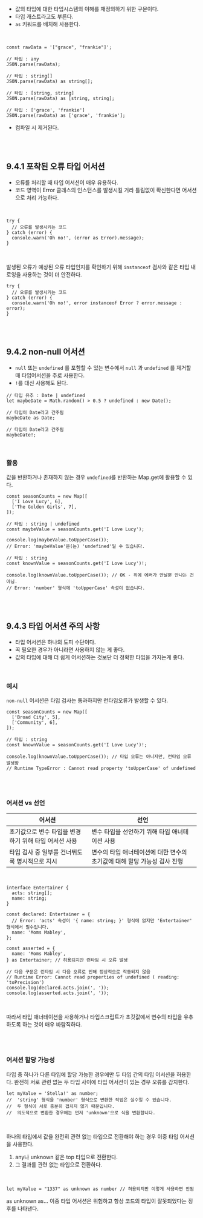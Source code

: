 - 값의 타입에 대한 타입시스템의 이해를 재정의하기 위한 구문이다.
- 타입 캐스트라고도 부른다.
- `as` 키워드를 배치해 사용한다.
<br>

```tsx
const rawData = '["grace", "frankie"]';

// 타입 : any
JSON.parse(rawData);

// 타입 : string[]
JSON.parse(rawData) as string[];

// 타입 : [string, string]
JSON.parse(rawData) as [string, string];

// 타입 : ['grace', 'frankie']
JSON.parse(rawData) as ['grace', 'frankie'];
```

- 컴파일 시 제거된다.

<br><br>

## 9.4.1 포착된 오류 타입 어서션

- 오류를 처리할 때 타입 어서션이 매우 유용하다.
- 코드 영역이 Error 클래스의 인스턴스를 발생시킬 거라 틀림없이 확신한다면 어서션으로 처리 가능하다.

<br>


```tsx
try {
  // 오류를 발생시키는 코드
} catch (error) {
  console.warn('Oh no!', (error as Error).message);
}
```
<br>


발생된 오류가 예상된 오류 타입인지를 확인하기 위해 `instanceof` 검사와 같은 타입 내로잉을 사용하는 것이 더 안전하다. 

```tsx
try {
  // 오류를 발생시키는 코드
} catch (error) {
  console.warn('Oh no!', error instanceof Error ? error.message : error);
}
```

<br><br>

## 9.4.2 non-null 어서션

- `null` 또는 `undefined` 를 포함할 수 있는 변수에서 `null` 과  `undefined` 를 제거할 때 타입어서션을 주로 사용한다.
- `!`를 대신 사용해도 된다.

```tsx
// 타입 유추 : Date | undefined
let maybeDate = Math.random() > 0.5 ? undefined : new Date();

// 타입이 Date라고 간주됨
maybeDate as Date;

// 타입이 Date라고 간주됨
maybeDate!;
```
<br>

### 활용

값을 반환하거나 존재하지 않는 경우 `undefined`를 반환하는 Map.get에 활용할 수 있다.

```tsx
const seasonCounts = new Map([
  ['I Love Lucy', 6],
  ['The Golden Girls', 7],
]);

// 타입 : string | undefined
const maybeValue = seasonCounts.get('I Love Lucy');

console.log(maybeValue.toUpperCase());
// Error: 'maybeValue'은(는) 'undefined'일 수 있습니다.

// 타입 : string
const knownValue = seasonCounts.get('I Love Lucy')!;

console.log(knownValue.toUpperCase()); // OK - 위에 에러가 안날뿐 안나는 건 아님.
// Error: 'number' 형식에 'toUpperCase' 속성이 없습니다.
```
<br><br>

## 9.4.3 타입 어서션 주의 사항

- 타입 어서션은 하나의 도피 수단이다.
- 꼭 필요한 경우가 아니라면 사용하지 않는 게 좋다.
- 값의 타입에 대해 더 쉽게 어서션하는 것보단 더 정확한 타입을 가지는게 좋다.

<br>

### 예시

`non-null` 어서션은 타입 검사는 통과하지만 런타임오류가 발생할 수 있다.

```tsx
const seasonCounts = new Map([
  ['Broad City', 5],
  ['Community', 6],
]);

// 타입 : string
const knownValue = seasonCounts.get('I Love Lucy')!;

console.log(knownValue.toUpperCase()); // 타입 오류는 아니지만, 런타임 오류 발생함
// Runtime TypeError : Cannot read property 'toUpperCase' of undefined
```

<br><br>

### 어서션 vs 선언

| 어서션  | 선언 |
| --- | --- |
| 초기값으로 변수 타입을 변경하기 위해 타입 어서션 사용 | 변수 타입을 선언하기 위해 타입 애너테이션 사용 |
| 타입 검사 중 일부를 건너뛰도록 명시적으로 지시 | 변수의 타입 애너테이션에 대한 변수의 초기값에 대해 할당 가능성 검사 진행 |

<br>

```tsx
interface Entertainer {
  acts: string[];
  name: string;
}

const declared: Entertainer = {
  // Error: 'acts' 속성이 '{ name: string; }' 형식에 없지만 'Entertainer' 형식에서 필수입니다.
  name: 'Moms Mabley',
};

const asserted = {
  name: 'Moms Mabley',
} as Entertainer; // 허용되지만 런타임 시 오류 발생

// 다음 구문은 런타임 시 다음 오류로 인해 정상적으로 작동되지 않음
// Runtime Error: Cannot read properties of undefined ( reading: 'toPrecision')
console.log(declared.acts.join(', '));
console.log(asserted.acts.join(', '));
```

<br>

따라서 타입 애너테이션을 사용하거나 타입스크립트가 초깃값에서 변수의 타입을 유추하도록 하는 것이 매우 바람직하다.

<br><br>

### 어서션 할당 가능성

타입 중 하나가 다른 타입에 할당 가능한 경우에만 두 타입 간의 타입 어서션을 허용한다. 
완전히 서로 관련 없는 두 타입 사이에 타입 어서션이 있는 경우 오류를 감지한다.
<br>

```tsx
let myValue = 'Stella!' as number;
//  'string' 형식을 'number' 형식으로 변환한 작업은 실수일 수 있습니다.
//  두 형식이 서로 충분히 겹치지 않기 때문입니다.
//  의도적으로 변환한 경우에는 먼저 'unknown'으로 식을 변환합니다.
```
<br>


하나의 타입에서 값을 완전히 관련 없는 타입으로 전환해야 하는 경우 이중 타입 어서션을 사용한다.
<br>

1. any나 unknown 같은 top 타입으로 전환한다.
2. 그 결과를 관련 없는 타입으로 전환하다.
<br>

```tsx
let myValue = "1337" as unknown as number // 허용되지만 이렇게 사용하면 안됨
```

as unknown as… 이중 타입 어서션은 위험하고 항상 코드의 타입이 잘못되었다는 징후를 나타낸다.
